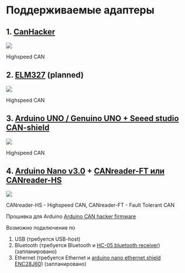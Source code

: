 # Поддерживаемые адаптеры

## 1. [CanHacker](canhacker.md)

![](http://can.web-box.ru/_mod_files/ce_images/obschij.jpg)

Highspeed CAN

## 2. [ELM327](ELM327.md) (planned)

![](http://www.pichoststone.com/pic/nikingstore/EA/EA00026/n5/0.jpg)

Highspeed CAN

## 3. [Arduino UNO / Genuino UNO + Seeed studio CAN-shield](seeed-can-bus-shield.md)

![](http://www.seeedstudio.com/wiki/images/d/de/Can_bus_shield_all.jpg)

Highspeed CAN

## 4. [Arduino Nano v3.0](https://www.arduino.cc/en/Main/ArduinoBoardNano) + [CANreader-FT или CANreader-HS](canreader-device.md)

![](https://www.arduino.cc/en/uploads/Main/ArduinoNanoFront_3_sm.jpg)

CANreader-HS - Highspeed CAN, CANreader-FT - Fault Tolerant CAN

Прошивка для Arduino [Arduino CAN hacker firmware](https://github.com/autowp/can-usb)

Возможно подключение по

1. USB (требуется USB-host)
2. Bluetooth (требуется Bluetooth и [HC-05 bluetooth receiver](http://www.ebay.com/sch/i.html?_nkw=HC-05%20bluetooth)) (запланировано)
3. Ethernet (требуется Ethernet и [arduino nano ethernet shield ENC28J60](http://www.ebay.com/sch/i.html?_nkw=arduino+nano+ENC28J60)) (запланировано)

